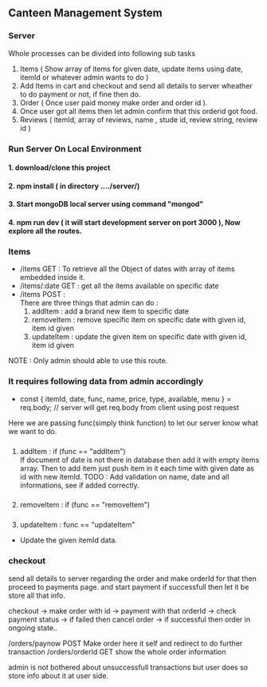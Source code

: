 ## Canteen Management System

### Server
Whole processes can be divided into following sub tasks <br>
1. Items ( Show array of items for given date, update items using date, itemId or whatever admin wants to do ) <br>
2. Add Items in cart and checkout and send all details to server wheather to do payment or not, if fine then do.<br>
3. Order ( Once user paid money make order and order id ).<br>
4. Once user got all items then let admin confirm that this orderid got food.<br>
5. Reviews ( itemId, array of reviews, name , stude id, review string, review id )<br>

### Run Server On Local Environment
#### 1. download/clone this project 
#### 2. npm install ( in directory ..../server/)
#### 3. Start mongoDB local server using command "mongod"
#### 4. npm run dev ( it will start development server on port 3000 ), Now explore all the routes.
### Items

- /items GET : To retrieve all the Object of dates with array of items embedded inside it. <br>
- /items/:date GET : get all the items available on specific date <br>
- /items POST :  <br>
There are three things that admin can do :  <br>
    1. addItem : add a brand new item to specific date<br>
    2. removeItem : remove specific item on specific date with given id, item id given<br>
    3. updateItem : update the given item on specific date with given id, item id given<br>

NOTE : Only admin should able to use this route.<br>

### It requires following data from admin accordingly 

-   const { itemId, date, func, name, price, type, available, menu } = req.body; // server will get req.body from client using post request<br>


Here we are passing func(simply think function) to let our server know what we want to do.<br>

###

1. addItem : 
if (func == "addItem")<br>
If document of date is not there in database then add it with empty items array.
Then to add item just push item in it each time with given date as id with new itemId.
TODO : Add validation on name, date and all informations, see if added correctly.

###

2. removeItem : 
if (func == "removeItem")

###

3. updateItem :
func == "updateItem"<br>
- Update the given itemId data.


### checkout
send all details to server regarding the order and make orderId for that then proceed to payments page.
and start payment if successfull then let it be store all that info.<br>

checkout -> make order with id -> payment with that orderId -> check payment status -> if failed then cancel order -> if successful then order in ongoing state..<br>

/orders/paynow POST  Make order here it self and redirect to do further transaction 
/orders/orderId GET show the whole order information

admin is not bothered about unsuccessfull transactions but user does so store info about it at user side.
